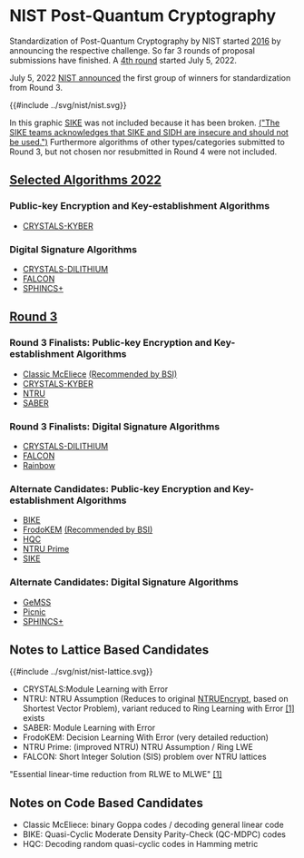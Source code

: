 # NIST Post-Quantum Cryptography

Standardization of Post-Quantum Cryptography by NIST started [2016](https://www.nist.gov/blogs/taking-measure/future-now-spreading-word-about-post-quantum-cryptography) by announcing the respective challenge.
So far 3 rounds of proposal submissions have finished. A [4th round](https://csrc.nist.gov/Projects/post-quantum-cryptography/round-4-submissions) started July 5, 2022.

July 5, 2022 [NIST announced](https://www.nist.gov/news-events/news/2022/07/nist-announces-first-four-quantum-resistant-cryptographic-algorithms) the first group of winners for standardization from Round 3.

{{#include ../svg/nist/nist.svg}}

In this graphic [SIKE](http://sike.org/) was not included because it has been broken. [("The SIKE teams acknowledges that SIKE and SIDH are insecure and should not be used.")](https://csrc.nist.gov/csrc/media/Projects/post-quantum-cryptography/documents/round-4/submissions/sike-team-note-insecure.pdf)
Furthermore algorithms of other types/categories submitted to Round 3, but not chosen nor resubmitted in Round 4 were not included.

## [Selected Algorithms 2022](https://csrc.nist.gov/Projects/post-quantum-cryptography/selected-algorithms-2022)

### Public-key Encryption and Key-establishment Algorithms

- [CRYSTALS-KYBER](https://pq-crystals.org/)

### Digital Signature Algorithms

- [CRYSTALS-DILITHIUM](https://pq-crystals.org/)
- [FALCON](https://falcon-sign.info/)
- [SPHINCS+](https://sphincs.org/)

## [Round 3](https://csrc.nist.gov/Projects/post-quantum-cryptography/post-quantum-cryptography-standardization/round-3-submissions)

### Round 3 Finalists: Public-key Encryption and Key-establishment Algorithms

- [Classic McEliece](https://classic.mceliece.org/) [(Recommended by BSI)](https://www.bsi.bund.de/SharedDocs/Downloads/EN/BSI/Publications/TechGuidelines/TG02102/BSI-TR-02102-1.pdf?__blob=publicationFile&v=7)
- [CRYSTALS-KYBER](https://pq-crystals.org/)
- [NTRU](https://ntru.org/)
- [SABER](https://www.esat.kuleuven.be/cosic/pqcrypto/saber/)

### Round 3 Finalists: Digital Signature Algorithms

- [CRYSTALS-DILITHIUM](https://pq-crystals.org/)
- [FALCON](https://falcon-sign.info/)
- [Rainbow](https://www.pqcrainbow.org/)

### Alternate Candidates: Public-key Encryption and Key-establishment Algorithms

- [BIKE](http://bikesuite.org/)
- [FrodoKEM](http://frodokem.org/) [(Recommended by BSI)](https://www.bsi.bund.de/SharedDocs/Downloads/EN/BSI/Publications/TechGuidelines/TG02102/BSI-TR-02102-1.pdf?__blob=publicationFile&v=7)
- [HQC](http://pqc-hqc.org/)
- [NTRU Prime](https://ntruprime.cr.yp.to/)
- [SIKE](http://sike.org/)

### Alternate Candidates: Digital Signature Algorithms

- [GeMSS](https://www-polsys.lip6.fr/Links/NIST/GeMSS.html)
- [Picnic](https://microsoft.github.io/Picnic/)
- [SPHINCS+](https://sphincs.org/)


## Notes to Lattice Based Candidates

{{#include ../svg/nist/nist-lattice.svg}}

- CRYSTALS:Module Learning with Error
- NTRU: NTRU Assumption (Reduces to original [NTRUEncrypt](https://www.ntru.org/f/hps98.pdf), based on Shortest Vector Problem), variant reduced to Ring Learning with Error [[1]](https://eprint.iacr.org/2013/004) exists
- SABER: Module Learning with Error
- FrodoKEM: Decision Learning With Error (very detailed reduction)
- NTRU Prime: (improved NTRU) NTRU Assumption / Ring LWE
- FALCON: Short Integer Solution (SIS) problem over NTRU lattices

"Essential linear-time reduction from RLWE to MLWE" [[1]](https://link.springer.com/chapter/10.1007/978-3-030-36030-6_1)

## Notes on Code Based Candidates

- Classic McEliece: binary Goppa codes / decoding general linear code
- BIKE: Quasi-Cyclic Moderate Density Parity-Check (QC-MDPC) codes 
- HQC:  Decoding random quasi-cyclic codes in Hamming metric